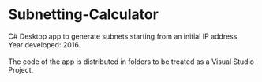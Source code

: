 # Subnetting-Calculator
C# Desktop app to generate subnets starting from an initial IP address. <br/>
Year developed: 2016.<br/>
<br/>
The code of the app is distributed in folders to be treated as a Visual Studio Project.
